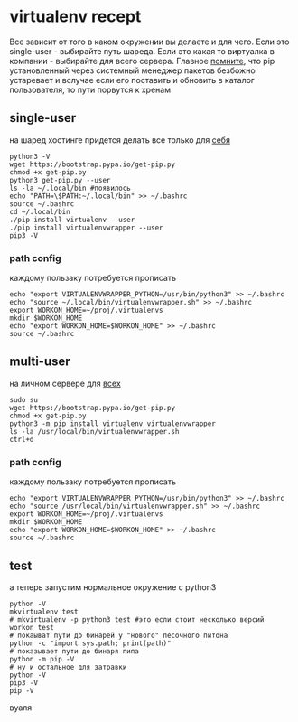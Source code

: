 # virtualenv recept
Все зависит от того в каком окружении вы делаете и для чего.
Если это single-user - выбирайте путь шареда.
Если это какая то виртуалка в компании - выбирайте для всего сервера.
Главное [помните](https://github.com/pypa/pip/issues/5599), что pip установленный через системный менеджер пакетов безбожно устаревает и вслучае если его поставить и обновить в каталог пользователя, то пути порвутся к хренам

## single-user
на шаред хостинге придется делать все только для [себя](https://gist.github.com/saurabhshri/46e4069164b87a708b39d947e4527298#gistcomment-2276320)
```
python3 -V
wget https://bootstrap.pypa.io/get-pip.py
chmod +x get-pip.py
python3 get-pip.py --user
ls -la ~/.local/bin #появилось
echo "PATH=\$PATH:~/.local/bin" >> ~/.bashrc
source ~/.bashrc
cd ~/.local/bin
./pip install virtualenv --user
./pip install virtualenvwrapper --user
pip3 -V
```

### path config
каждому пользаку потребуется прописать
```
echo "export VIRTUALENVWRAPPER_PYTHON=/usr/bin/python3" >> ~/.bashrc
echo "source ~/.local/bin/virtualenvwrapper.sh" >> ~/.bashrc
export WORKON_HOME=~/proj/.virtualenvs
mkdir $WORKON_HOME
echo "export WORKON_HOME=$WORKON_HOME" >> ~/.bashrc
source ~/.bashrc
```

## multi-user
на личном сервере для [всех](https://askubuntu.com/a/244642)
```
sudo su
wget https://bootstrap.pypa.io/get-pip.py
chmod +x get-pip.py
python3 -m pip install virtualenv virtualenvwrapper
ls -la /usr/local/bin/virtualenvwrapper.sh
ctrl+d
```

### path config
каждому пользаку потребуется прописать
```
echo "export VIRTUALENVWRAPPER_PYTHON=/usr/bin/python3" >> ~/.bashrc
echo "source /usr/local/bin/virtualenvwrapper.sh" >> ~/.bashrc
export WORKON_HOME=~/proj/.virtualenvs
mkdir $WORKON_HOME
echo "export WORKON_HOME=$WORKON_HOME" >> ~/.bashrc
source ~/.bashrc
```

## test
а теперь запустим нормальное окружение с python3
```
python -V
mkvirtualenv test
# mkvirtualenv -p python3 test #это если стоит несколько версий
workon test
# покаыват пути до бинарей у "нового" песочного питона
python -c "import sys.path; print(path)"
# показывает пути до бинаря пипа
python -m pip -V
# ну и остальное для затравки
python -V
pip3 -V
pip -V
```
вуаля
